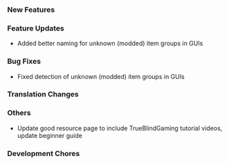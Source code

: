 [//]: # (Manually copy the latest.md to CHANGELOG.md, then copy the default.md to the latest.md at every release time.)

### New Features

### Feature Updates

- Added better naming for unknown (modded) item groups in GUIs

### Bug Fixes

- Fixed detection of unknown (modded) item groups in GUIs

### Translation Changes

### Others

- Update good resource page to include TrueBlindGaming tutorial videos, update beginner guide

### Development Chores
